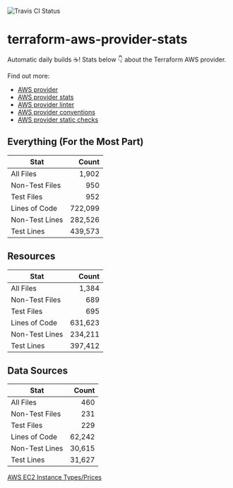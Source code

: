 ![Travis CI Status](https://travis-ci.org/YakDriver/terraform-aws-provider-stats.svg?branch=main)
# terraform-aws-provider-stats

Automatic daily builds :coffee:! Stats below :point_down: about the Terraform AWS provider.

Find out more:
* [AWS provider](https://github.com/terraform-providers/terraform-provider-aws)
* [AWS provider stats](https://github.com/YakDriver/terraform-aws-provider-stats)
* [AWS provider linter](https://github.com/terraform-providers/terraform-provider-aws/tree/master/awsproviderlint)
* [AWS provider conventions](https://github.com/YakDriver/terraform-aws-conventions)
* [AWS provider static checks](https://github.com/YakDriver/terraform-aws-provider-static-checks)



## Everything (For the Most Part)

|  Stat  |  Count  |
| ------------- | -------------: |
|  All Files  |  1,902  |
|  Non-Test Files  |  950  |
|  Test Files  |  952  |
|  Lines of Code  |  722,099  |
|  Non-Test Lines  |  282,526  |
|  Test Lines  |  439,573  |



## Resources

|  Stat  |  Count  |
| ------------- | -------------: |
|  All Files  |  1,384  |
|  Non-Test Files  |  689  |
|  Test Files  |  695  |
|  Lines of Code  |  631,623  |
|  Non-Test Lines  |  234,211  |
|  Test Lines  |  397,412  |



## Data Sources

|  Stat  |  Count  |
| ------------- | -------------: |
|  All Files  |  460  |
|  Non-Test Files  |  231  |
|  Test Files  |  229  |
|  Lines of Code  |  62,242  |
|  Non-Test Lines  |  30,615  |
|  Test Lines  |  31,627  |




[AWS EC2 Instance Types/Prices](https://github.com/YakDriver/aws-ec2-instance-types)
